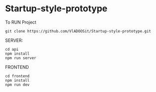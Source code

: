 # Startup-style-prototype

To RUN Project
```
git clone https://github.com/VlADOOSit/Startup-style-prototype.git
```
SERVER:
```
cd api
npm install
npm run server
```

FRONTEND
```
cd frontend
npm install
npm run dev
```
